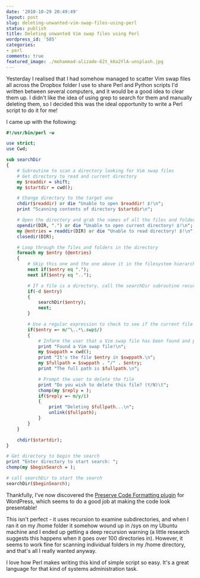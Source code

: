 ```yaml
---
date: '2010-10-29 20:49:49'
layout: post
slug: deleting-unwanted-vim-swap-files-using-perl
status: publish
title: Deleting unwanted Vim swap files using Perl
wordpress_id: '585'
categories:
- perl
comments: true
featured_image: ./mohammad-alizade-62t_kKa2YlA-unsplash.jpg
---
```


Yesterday I realised that I had somehow managed to scatter Vim swap files all across the Dropbox folder I use to share Perl and Python scripts I'd written between several computers, and it would be a good idea to clear them up. I didn't like the idea of using grep to search for them and manually deleting them, so I decided this was the ideal opportunity to write a Perl script to do it for me!

I came up with the following:

```perl
#!/usr/bin/perl -w

use strict;
use Cwd;

sub searchDir
{
    # Subroutine to scan a directory looking for Vim swap files
    # Get directory to read and current directory
    my $readdir = shift;
    my $startdir = cwd();

    # Change directory to the target one
    chdir($readdir) or die "Unable to open $readdir! $!\n";
    print "Scanning contents of directory $startdir\n";

    # Open the directory and grab the names of all the files and folders in it
    opendir(DIR, ".") or die "Unable to open current directory! $!\n";
    my @entries = readdir(DIR) or die "Unable to read directory! $!\n";
    closedir(DIR);

    # Loop through the files and folders in the directory
    foreach my $entry (@entries)
    {
        # Skip this one and the one above it in the filesystem hierarchy
        next if($entry eq ".");
        next if($entry eq "..");

        # If a file is a directory, call the searchDir subroutine recursively in order to scan it
        if(-d $entry)
        {
            searchDir($entry);
            next;
        }

        # Use a regular expression to check to see if the current file starts with a period, and ends with .swp - if it does, it's a Vim swap file
        if($entry =~ m/^\..*\.swp$/)
        {
            # Inform the user that a Vim swap file has been found and print out the path to it
            print "Found a Vim swap file!\n";
            my $swppath = cwd();
            print "It's the file $entry in $swppath.\n";
            my $fullpath = $swppath . "/" . $entry;
            print "The full path is $fullpath.\n";

            # Prompt the user to delete the file
            print "Do you wish to delete this file? (Y/N)\t";
            chomp(my $reply = );
            if($reply =~ m/y/i)
            {
                print "Deleting $fullpath...\n";
                unlink($fullpath);
            }
        }
    }

    chdir($startdir);
}

# Get directory to begin the search
print "Enter directory to start search: ";
chomp(my $beginSearch = );

# call searchDir to start the search
searchDir($beginSearch);
```

Thankfully, I've now discovered the [Preserve Code Formatting plugin](https://wordpress.org/extend/plugins/preserve-code-formatting/) for WordPress, which seems to do a good job at making the code look presentable!

This isn't perfect - it uses recursion to examine subdirectories, and when I ran it on my /home folder it somehow wound up in /sys on my Ubuntu machine and I ended up getting a deep recursion warning (a little research suggests this happens when it goes over 100 directories in). However, it seems to work fine for scanning individual folders in my /home directory, and that's all I really wanted anyway.

I love how Perl makes writing this kind of simple script so easy. It's a great language for that kind of systems administration task.
